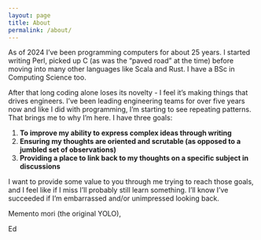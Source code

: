 ```yaml
---
layout: page
title: About
permalink: /about/
---
```


As of 2024 I’ve been programming computers for about 25 years. I started writing Perl, picked up C (as was the “paved road” at the time) before moving into many other languages like Scala and Rust. I have a BSc in Computing Science too.

After that long coding alone loses its novelty - I feel it’s making things that drives engineers. I’ve been leading engineering teams for over five years now and like I did with programming, I’m starting to see repeating patterns. That brings me to why I’m here. I have three goals:

1. **To improve my ability to express complex ideas through writing**
2. **Ensuring my thoughts are oriented and scrutable (as opposed to a jumbled set of observations)**
3. **Providing a place to link back to my thoughts on a specific subject in discussions**

I want to provide some value to you through me trying to reach those goals, and I feel like if I miss I’ll probably still learn something. I’ll know I’ve succeeded if I’m embarrassed and/or unimpressed looking back. 

Memento mori (the original YOLO),

Ed
